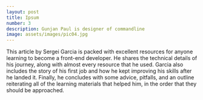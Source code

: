 ```yaml
---
layout: post
title: Ipsum
number: 3
description: Gunjan Paul is designer of commandline
image: assets/images/pic04.jpg
---
```


This article by Sergei Garcia is packed with excellent resources for anyone learning to become a front-end developer. He shares the technical details of his journey, along with almost every resource that he used. Garcia also includes the story of his first job and how he kept improving his skills after he landed it. Finally, he concludes with some advice, pitfalls, and an outline reiterating all of the learning materials that helped him, in the order that they should be approached.
